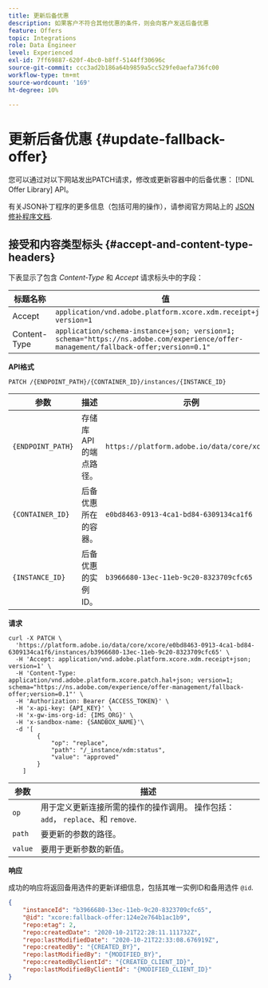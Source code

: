 ```yaml
---
title: 更新后备优惠
description: 如果客户不符合其他优惠的条件，则会向客户发送后备优惠
feature: Offers
topic: Integrations
role: Data Engineer
level: Experienced
exl-id: 7ff69887-620f-4bc0-b8ff-5144ff30696c
source-git-commit: ccc3ad2b186a64b9859a5cc529fe0aefa736fc00
workflow-type: tm+mt
source-wordcount: '169'
ht-degree: 10%

---
```


# 更新后备优惠 {#update-fallback-offer}

您可以通过对以下网站发出PATCH请求，修改或更新容器中的后备优惠： [!DNL Offer Library] API。

有关JSON补丁程序的更多信息（包括可用的操作），请参阅官方网站上的 [JSON修补程序文档](https://jsonpatch.com/).

## 接受和内容类型标头 {#accept-and-content-type-headers}

下表显示了包含 *Content-Type* 和 *Accept* 请求标头中的字段：

| 标题名称 | 值 |
| ----------- | ----- |
| Accept | `application/vnd.adobe.platform.xcore.xdm.receipt+json; version=1` |
| Content-Type | `application/schema-instance+json; version=1;  schema="https://ns.adobe.com/experience/offer-management/fallback-offer;version=0.1"` |

**API格式**

```http
PATCH /{ENDPOINT_PATH}/{CONTAINER_ID}/instances/{INSTANCE_ID}
```

| 参数 | 描述 | 示例 |
| --------- | ----------- | ------- |
| `{ENDPOINT_PATH}` | 存储库API的端点路径。 | `https://platform.adobe.io/data/core/xcore/` |
| `{CONTAINER_ID}` | 后备优惠所在的容器。 | `e0bd8463-0913-4ca1-bd84-6309134ca1f6` |
| `{INSTANCE_ID}` | 后备优惠的实例ID。 | `b3966680-13ec-11eb-9c20-8323709cfc65` |

**请求**

```shell
curl -X PATCH \
  'https://platform.adobe.io/data/core/xcore/e0bd8463-0913-4ca1-bd84-6309134ca1f6/instances/b3966680-13ec-11eb-9c20-8323709cfc65' \
  -H 'Accept: application/vnd.adobe.platform.xcore.xdm.receipt+json; version=1' \
  -H 'Content-Type: application/vnd.adobe.platform.xcore.patch.hal+json; version=1; schema="https://ns.adobe.com/experience/offer-management/fallback-offer;version=0.1"' \
  -H 'Authorization: Bearer {ACCESS_TOKEN}' \
  -H 'x-api-key: {API_KEY}' \
  -H 'x-gw-ims-org-id: {IMS_ORG}' \
  -H 'x-sandbox-name: {SANDBOX_NAME}'\
  -d '[
        {
            "op": "replace",
            "path": "/_instance/xdm:status",
            "value": "approved"
        }
    ]
```

| 参数 | 描述 |
| --------- | ----------- |
| `op` | 用于定义更新连接所需的操作的操作调用。 操作包括： `add`， `replace`、和 `remove`. |
| `path` | 要更新的参数的路径。 |
| `value` | 要用于更新参数的新值。 |

**响应**

成功的响应将返回备用选件的更新详细信息，包括其唯一实例ID和备用选件 `@id`.

```json
{
    "instanceId": "b3966680-13ec-11eb-9c20-8323709cfc65",
    "@id": "xcore:fallback-offer:124e2e764b1ac1b9",
    "repo:etag": 2,
    "repo:createdDate": "2020-10-21T22:28:11.111732Z",
    "repo:lastModifiedDate": "2020-10-21T22:33:08.676919Z",
    "repo:createdBy": "{CREATED_BY}",
    "repo:lastModifiedBy": "{MODIFIED_BY}",
    "repo:createdByClientId": "{CREATED_CLIENT_ID}",
    "repo:lastModifiedByClientId": "{MODIFIED_CLIENT_ID}"
}
```
